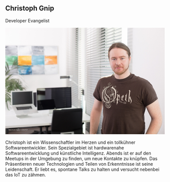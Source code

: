 ## Christoph Gnip

Developer Evangelist

![](/assets/images/about_us/full_image/christoph.gnip.jpg)

Christoph ist ein Wissenschaftler im Herzen und ein tollkühner Softwareentwickler. Sein Spezialgebiet ist hardwarenahe Softwareentwicklung und künstliche Intelligenz. Abends ist er auf den Meetups in der Umgebung zu finden, um neue Kontakte zu knüpfen. Das Präsentieren neuer Technologien und Teilen von Erkenntnisse ist seine Leidenschaft. Er liebt es, spontane Talks zu halten und versucht nebenbei das IoT zu zähmen.
